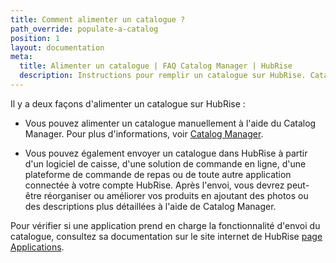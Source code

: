 ```yaml
---
title: Comment alimenter un catalogue ?
path_override: populate-a-catalog
position: 1
layout: documentation
meta:
  title: Alimenter un catalogue | FAQ Catalog Manager | HubRise
  description: Instructions pour remplir un catalogue sur HubRise. Catalog Manager est une application permettant de créer, éditer et prévisualiser vos catalogues HubRise.
---
```


Il y a deux façons d'alimenter un catalogue sur HubRise :

- Vous pouvez alimenter un catalogue manuellement à l'aide du Catalog Manager. Pour plus d'informations, voir [Catalog Manager](/apps/catalog-manager/overview).

- Vous pouvez également envoyer un catalogue dans HubRise à partir d'un logiciel de caisse, d'une solution de commande en ligne, d'une plateforme de commande de repas ou de toute autre application connectée à votre compte HubRise. Après l'envoi, vous devrez peut-être réorganiser ou améliorer vos produits en ajoutant des photos ou des descriptions plus détaillées à l'aide de Catalog Manager.

Pour vérifier si une application prend en charge la fonctionnalité d'envoi du catalogue, consultez sa documentation sur le site internet de HubRise [page Applications](/apps).
